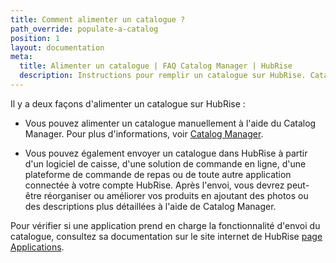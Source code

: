 ```yaml
---
title: Comment alimenter un catalogue ?
path_override: populate-a-catalog
position: 1
layout: documentation
meta:
  title: Alimenter un catalogue | FAQ Catalog Manager | HubRise
  description: Instructions pour remplir un catalogue sur HubRise. Catalog Manager est une application permettant de créer, éditer et prévisualiser vos catalogues HubRise.
---
```


Il y a deux façons d'alimenter un catalogue sur HubRise :

- Vous pouvez alimenter un catalogue manuellement à l'aide du Catalog Manager. Pour plus d'informations, voir [Catalog Manager](/apps/catalog-manager/overview).

- Vous pouvez également envoyer un catalogue dans HubRise à partir d'un logiciel de caisse, d'une solution de commande en ligne, d'une plateforme de commande de repas ou de toute autre application connectée à votre compte HubRise. Après l'envoi, vous devrez peut-être réorganiser ou améliorer vos produits en ajoutant des photos ou des descriptions plus détaillées à l'aide de Catalog Manager.

Pour vérifier si une application prend en charge la fonctionnalité d'envoi du catalogue, consultez sa documentation sur le site internet de HubRise [page Applications](/apps).
